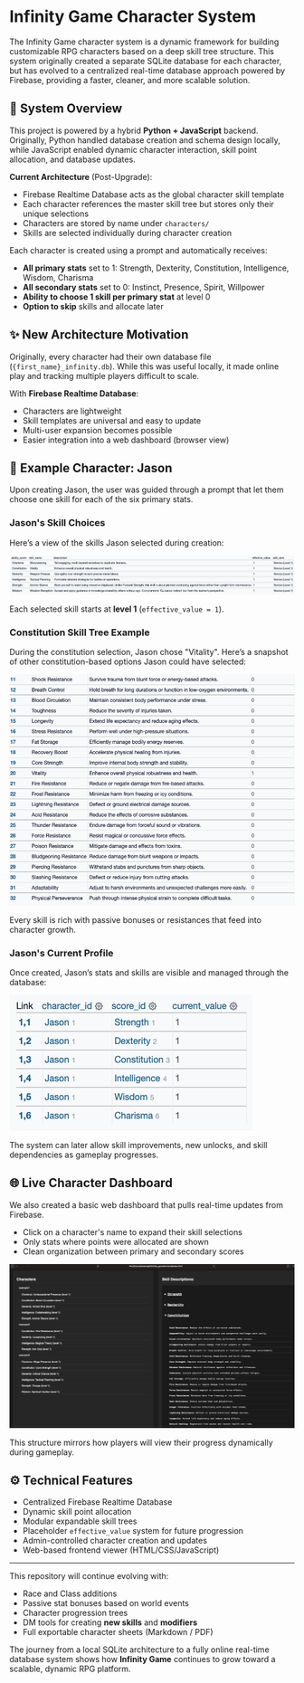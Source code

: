 # Infinity Game Character System

The Infinity Game character system is a dynamic framework for building customizable RPG characters based on a deep skill tree structure. This system originally created a separate SQLite database for each character, but has evolved to a centralized real-time database approach powered by Firebase, providing a faster, cleaner, and more scalable solution.

## 🔧 System Overview

This project is powered by a hybrid **Python + JavaScript** backend. Originally, Python handled database creation and schema design locally, while JavaScript enabled dynamic character interaction, skill point allocation, and database updates.

**Current Architecture** (Post-Upgrade):
- Firebase Realtime Database acts as the global character skill template
- Each character references the master skill tree but stores only their unique selections
- Characters are stored by name under `characters/`
- Skills are selected individually during character creation

Each character is created using a prompt and automatically receives:

- **All primary stats** set to 1: Strength, Dexterity, Constitution, Intelligence, Wisdom, Charisma
- **All secondary stats** set to 0: Instinct, Presence, Spirit, Willpower
- **Ability to choose 1 skill per primary stat** at level 0
- **Option to skip** skills and allocate later

## ✨ New Architecture Motivation

Originally, every character had their own database file (`{first_name}_infinity.db`). While this was useful locally, it made online play and tracking multiple players difficult to scale.

With **Firebase Realtime Database**:
- Characters are lightweight
- Skill templates are universal and easy to update
- Multi-user expansion becomes possible
- Easier integration into a web dashboard (browser view)

## 👤 Example Character: Jason

Upon creating Jason, the user was guided through a prompt that let them choose one skill for each of the six primary stats.

### Jason's Skill Choices

Here’s a view of the skills Jason selected during creation:

![Jason's Chosen Skills](images/character_choices.png)

Each selected skill starts at **level 1** (`effective_value = 1`).

### Constitution Skill Tree Example

During the constitution selection, Jason chose "Vitality". Here’s a snapshot of other constitution-based options Jason could have selected:

![Constitution Skill Options](images/constitution_skill_example.png)

Every skill is rich with passive bonuses or resistances that feed into character growth.

### Jason's Current Profile

Once created, Jason’s stats and skills are visible and managed through the database:

![Jason's Stats](images/jason_value.png)

The system can later allow skill improvements, new unlocks, and skill dependencies as gameplay progresses.

## 🌐 Live Character Dashboard

We also created a basic web dashboard that pulls real-time updates from Firebase.

- Click on a character's name to expand their skill selections
- Only stats where points were allocated are shown
- Clean organization between primary and secondary scores

![Dashboard Character Viewer](images/dashboard.png)

This structure mirrors how players will view their progress dynamically during gameplay.

## ⚙️ Technical Features

- Centralized Firebase Realtime Database
- Dynamic skill point allocation
- Modular expandable skill trees
- Placeholder `effective_value` system for future progression
- Admin-controlled character creation and updates
- Web-based frontend viewer (HTML/CSS/JavaScript)

---

This repository will continue evolving with:

- Race and Class additions
- Passive stat bonuses based on world events
- Character progression trees
- DM tools for creating **new skills** and **modifiers**
- Full exportable character sheets (Markdown / PDF)

The journey from a local SQLite architecture to a fully online real-time database system shows how **Infinity Game** continues to grow toward a scalable, dynamic RPG platform.
